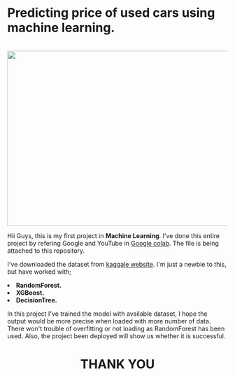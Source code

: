 <head><h1>Predicting price of used cars using machine learning.</h1></head>
<br>
<img src="https://etimg.etb2bimg.com/photo/76468622.cms" width="800" height="400">
<br>
  <p>
  Hii Guys, this is my first project in <b>Machine Learning</b>. I've done this entire project by refering Google and YouTube in <a href="https://colab.research.google.com/notebooks/intro.ipynb?utm_source=scs-index">Google colab</a>. The file is being attached to this repository.
  </p>
  
  <p>
  I've downloaded the dataset from <a href="https://www.kaggle.com/avikasliwal/used-cars-price-prediction">kaggale website</a>. I'm just a newbie to this, but have worked with;<b><li>RandomForest.</li><li>XGBoost.</li><li>DecisionTree.</li></b>
  </p>
  
  <p>
  In this project I've trained the model with available dataset, I hope the output would be more precise when loaded with more number of data. There won't trouble of overfitting or not loading as RandomForest has been used. Also, the project been deployed will show us whether it is successful.
  <p>
    
<h1 align="center">THANK YOU</h1>


